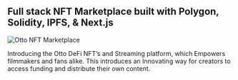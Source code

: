 ## Full stack NFT Marketplace built with Polygon, Solidity, IPFS, & Next.js
![Otto NFT Marketplace](https://i.ibb.co/K2FjvH3/Home.png)

Introducing the Otto DeFi NFT’s and Streaming platform, which Empowers filmmakers and fans alike. This introduces an Innovating way for creators to access funding and distribute their own content.
